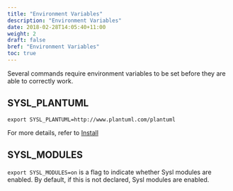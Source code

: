 ```yaml
---
title: "Environment Variables"
description: "Environment Variables"
date: 2018-02-28T14:05:40+11:00
weight: 2
draft: false
bref: "Environment Variables"
toc: true
---
```


Several commands require environment variables to be set before they are able to correctly work.

## SYSL_PLANTUML

`export SYSL_PLANTUML=http://www.plantuml.com/plantuml`

For more details, refer to [Install](/docs/install/)

## SYSL_MODULES

`export SYSL_MODULES=on` is a flag to indicate whether Sysl modules are enabled. By default, if this is not declared, Sysl modules are enabled.
